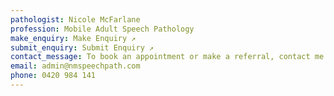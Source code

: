 ```yaml
---
pathologist: Nicole McFarlane
profession: Mobile Adult Speech Pathology
make_enquiry: Make Enquiry ↗
submit_enquiry: Submit Enquiry ↗
contact_message: To book an appointment or make a referral, contact me directly
email: admin@nmspeechpath.com
phone: 0420 984 141
---
```

